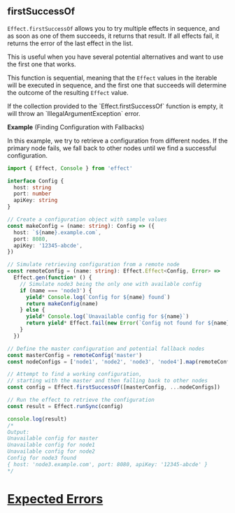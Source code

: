 ## firstSuccessOf

`Effect.firstSuccessOf` allows you to try multiple effects in sequence, and
as soon as one of them succeeds, it returns that result. If all effects fail,
it returns the error of the last effect in the list.

This is useful when you
have several potential alternatives and want to use the first one that works.

This function is sequential, meaning that the `Effect` values in the iterable
will be executed in sequence, and the first one that succeeds will determine
the outcome of the resulting `Effect` value.

<Aside type="caution" title="Empty Collection Error">
  If the collection provided to the `Effect.firstSuccessOf` function is
  empty, it will throw an `IllegalArgumentException` error.
</Aside>

**Example** (Finding Configuration with Fallbacks)

In this example, we try to retrieve a configuration from different nodes. If the primary node fails, we fall back to other nodes until we find a successful configuration.

```ts twoslash
import { Effect, Console } from 'effect'

interface Config {
  host: string
  port: number
  apiKey: string
}

// Create a configuration object with sample values
const makeConfig = (name: string): Config => ({
  host: `${name}.example.com`,
  port: 8080,
  apiKey: '12345-abcde',
})

// Simulate retrieving configuration from a remote node
const remoteConfig = (name: string): Effect.Effect<Config, Error> =>
  Effect.gen(function* () {
    // Simulate node3 being the only one with available config
    if (name === 'node3') {
      yield* Console.log(`Config for ${name} found`)
      return makeConfig(name)
    } else {
      yield* Console.log(`Unavailable config for ${name}`)
      return yield* Effect.fail(new Error(`Config not found for ${name}`))
    }
  })

// Define the master configuration and potential fallback nodes
const masterConfig = remoteConfig('master')
const nodeConfigs = ['node1', 'node2', 'node3', 'node4'].map(remoteConfig)

// Attempt to find a working configuration,
// starting with the master and then falling back to other nodes
const config = Effect.firstSuccessOf([masterConfig, ...nodeConfigs])

// Run the effect to retrieve the configuration
const result = Effect.runSync(config)

console.log(result)
/*
Output:
Unavailable config for master
Unavailable config for node1
Unavailable config for node2
Config for node3 found
{ host: 'node3.example.com', port: 8080, apiKey: '12345-abcde' }
*/
```

# [Expected Errors](https://effect.website/docs/error-management/expected-errors/)
